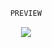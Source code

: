 <div align="center">

```ocaml
PREVIEW
```
<img src="https://github.com/rizghz/pustaka/blob/main/.github/preview.png">

</div>

